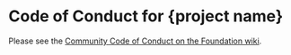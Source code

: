 # Code of Conduct for {project name}

Please see the [Community Code of Conduct on the Foundation wiki](https://symphonyoss.atlassian.net/wiki/spaces/FM/pages/126648367/Community+Code+of+Conduct").
